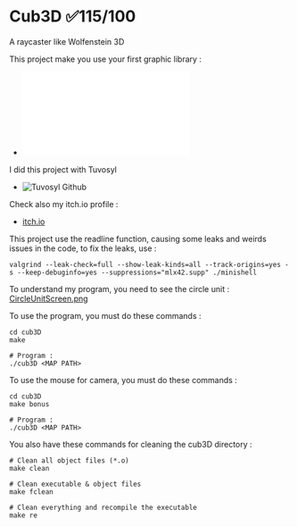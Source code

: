 # Cub3D ✅115/100
A raycaster like Wolfenstein 3D

This project make you use your first graphic library :
- ![cub3D subject](fr.subject.pdf)

I did this project with Tuvosyl
- ![Tuvosyl Github](https://github.com/tuvosyl)

Check also my itch.io profile :
- [itch.io](https://dailywind.itch.io/)

This project use the readline function, causing some leaks and weirds issues in the code, to fix the leaks, use :
```shell
valgrind --leak-check=full --show-leak-kinds=all --track-origins=yes -s --keep-debuginfo=yes --suppressions="mlx42.supp" ./minishell
```


To understand my program, you need to see the circle unit :
[CircleUnitScreen.png](https://github.com/DailyWind00/Cub3D/blob/main/Screens/CircleUnitScreen.png)

To use the program, you must do these commands :
```shell
cd cub3D
make

# Program :
./cub3D <MAP PATH>
```

To use the mouse for camera, you must do these commands :
```shell
cd cub3D
make bonus

# Program :
./cub3D <MAP PATH>
```

You also have these commands for cleaning the cub3D directory :
```shell
# Clean all object files (*.o)
make clean

# Clean executable & object files
make fclean

# Clean everything and recompile the executable
make re
```
